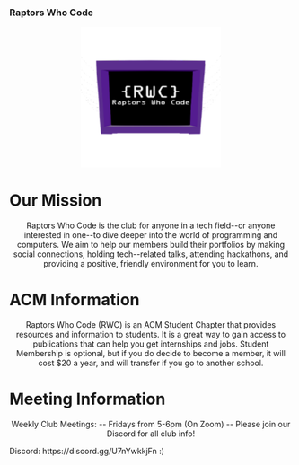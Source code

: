 ### Raptors Who Code
<p align="center">
  <img src="RWC Logo.png" alt="RWC Logo" style="width:250px;height:250px;">
</p>

# Our Mission
<p align="center">
  Raptors Who Code is the club for anyone in a tech field--or anyone interested in one--to dive deeper into the world of programming and computers. We aim to help our members build their portfolios by making social connections, holding tech--related talks, attending hackathons, and providing a positive, friendly     environment for you to learn.
</p>

# ACM Information
<p align="center">
  Raptors Who Code (RWC) is an ACM Student Chapter that provides resources and information to students. It is a great way to gain access to publications that can help you get internships and jobs. Student Membership is optional, but if you do decide to become a member, it will cost $20 a year, and will transfer if you go to another school. 
</p>

# Meeting Information
<p align="center">
  Weekly Club Meetings: 
-- Fridays from 5-6pm (On Zoom) -- 
Please join our Discord for all club info!
</p>
Discord: https://discord.gg/U7nYwkkjFn
:)
